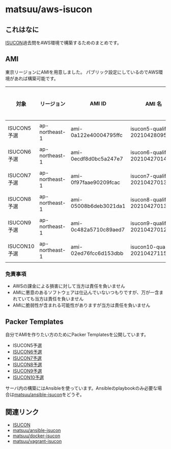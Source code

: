 # matsuu/aws-isucon

## これはなに

[ISUCON](https://isucon.net)過去問をAWS環境で構築するためのまとめです。

## AMI

東京リージョンにAMIを用意しました。
パブリック設定にしているのでAWS環境があれば構築可能です。

| 対象 | リージョン | AMI ID | AMI 名 | SSH接続用アカウント | 備考 |
| --- | --- | --- | --- | --- | --- |
| ISUCON5予選 | ap-northeast-1 | ami-0a122e40004795ffc | isucon5-qualify-20210428095004 | ubuntu | webappsとbenchを含む |
| ISUCON6予選 | ap-northeast-1 | ami-0ecdf8d0bc5a247e7 | isucon6-qualify-20210427014047 | ubuntu | webappsとbenchを含む |
| ISUCON7予選 | ap-northeast-1 | ami-0f97faae90209fcac | isucon7-qualify-20210427013933 | ubuntu | webappsとbenchを含む |
| ISUCON8予選 | ap-northeast-1 | ami-05008b6deb3021da1 | isucon8-qualify-20210427013641 | centos | webappsとbenchを含む |
| ISUCON9予選 | ap-northeast-1 | ami-0c482a5710c89aed7 | isucon9-qualify-20210427012007 | ubuntu | webappsとbenchを含む |
| ISUCON10予選 | ap-northeast-1 | ami-02ed76fcc6d153dbb | isucon10-qualify-20210427115313 | ubuntu | webappsとbenchを含む |

### 免責事項

* AWSの課金による損害に対して当方は責任を負いません
* AMIに悪意のあるソフトウェアは仕込んでいないつもりですが、万が一含まれていても当方は責任を負いません
* AMIに脆弱性が含まれる可能性がありますが当方は責任を負いません

## Packer Templates

自分でAMIを作りたい方のためにPacker Templatesを公開しています。

* ISUCON5予選
* [ISUCON6予選](https://github.com/matsuu/aws-isucon6-qualify)
* [ISUCON7予選](https://github.com/matsuu/aws-isucon7-qualify)
* [ISUCON8予選](https://github.com/matsuu/aws-isucon8-qualify)
* [ISUCON9予選](https://github.com/matsuu/aws-isucon9-qualify)
* [ISUCON10予選](https://github.com/matsuu/aws-isucon10-qualify)

サーバ内の構築にはAnsibleを使っています。Ansibleのplaybookのみ必要な場合は[matsuu/ansible-isucon](https://github.com/matsuu/ansible-isucon)をどうぞ。

## 関連リンク

* [ISUCON](https://isucon.net/)
* [matsuu/ansible-isucon](https://github.com/matsuu/ansible-isucon)
* [matsuu/docker-isucon](https://github.com/matsuu/docker-isucon)
* [matsuu/vagrant-isucon](https://github.com/matsuu/vagrant-isucon)
